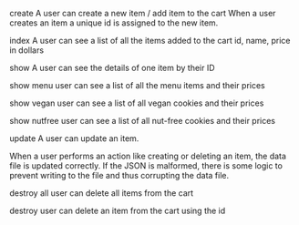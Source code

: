 create
A user can create a new item / add item to the cart
When a user creates an item a unique id is assigned to the new item.

index
A user can see a list of all the items added to the cart 
id, name, price in dollars


show
A user can see the details of one item by their ID

show menu
user can see a list of all the menu items and their prices

show vegan
user can see a list of all vegan cookies and their prices

show nutfree
user can see a list of all nut-free cookies and their prices

update
A user can update an item.

When a user performs an action like creating or deleting an item, the data file is updated correctly. If the JSON is malformed, there is some logic to prevent writing to the file and thus corrupting the data file.


destroy all
user can delete all items from the cart

destroy <id>
user can delete an item from the cart using the id



